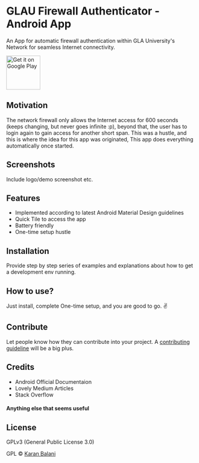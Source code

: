 # GLAU Firewall Authenticator - Android App
An App for automatic firewall authentication within GLA University's Network for seamless Internet connectivity.

<a href='https://play.google.com/store/apps/details?id=com.krnblni.evetech.glaufirewallauthenticator'><img alt='Get it on Google Play' src='https://play.google.com/intl/en_us/badges/images/generic/en_badge_web_generic.png' height=90px/></a>

## Motivation
The network firewall only allows the Internet access for 600 seconds (keeps changing, but never goes infinite :p), beyond that, the user has to login again to gain access for another short span. This was a hustle, and this is where the idea for this app was originated, This app does everything automatically once started.

## Screenshots
Include logo/demo screenshot etc.

## Features
 - Implemented according to latest Android Material Design guidelines
 - Quick Tile to access the app
 - Battery friendly
 - One-time setup hustle

## Installation
Provide step by step series of examples and explanations about how to get a development env running.

## How to use?
Just install, complete One-time setup, and you are good to go. ✌️

## Contribute
Let people know how they can contribute into your project. A [contributing guideline](https://github.com/zulip/zulip-electron/blob/master/CONTRIBUTING.md) will be a big plus.

## Credits
 - Android Official Documentaion
 - Lovely Medium Articles
 - Stack Overflow

#### Anything else that seems useful

## License
GPLv3 (General Public License 3.0) 

GPL © [Karan Balani]()
